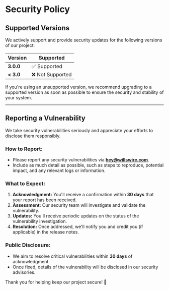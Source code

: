 # **Security Policy**

## **Supported Versions**

We actively support and provide security updates for the following versions of our project:

| **Version** | **Supported**      |
| ----------- | ------------------ |
| **3.0.0**   | ✅ Supported       |
| **< 3.0**   | ❌ Not Supported   |

If you're using an unsupported version, we recommend upgrading to a supported version as soon as possible to ensure the security and stability of your system.

---

## **Reporting a Vulnerability**

We take security vulnerabilities seriously and appreciate your efforts to disclose them responsibly. 

### **How to Report:**
- Please report any security vulnerabilities via **[hey@willswire.com](mailto:hey@willswire.com)**.  
- Include as much detail as possible, such as steps to reproduce, potential impact, and any relevant logs or information.

### **What to Expect:**
1. **Acknowledgment:** You'll receive a confirmation within **30 days** that your report has been received.  
2. **Assessment:** Our security team will investigate and validate the vulnerability.  
3. **Updates:** You'll receive periodic updates on the status of the vulnerability investigation.  
4. **Resolution:** Once addressed, we'll notify you and credit you (if applicable) in the release notes.

### **Public Disclosure:**
- We aim to resolve critical vulnerabilities within **30 days** of acknowledgment.  
- Once fixed, details of the vulnerability will be disclosed in our security advisories.

Thank you for helping keep our project secure! 🚀
